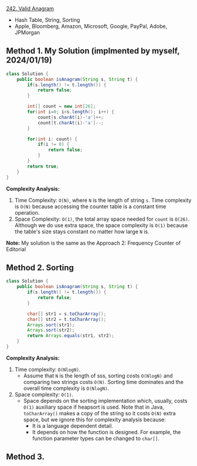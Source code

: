[242. Valid Anagram](https://leetcode.com/problems/valid-anagram/description/)

* Hash Table, String, Sorting
* Apple, Bloomberg, Amazon, Microsoft, Google, PayPal, Adobe, JPMorgan


## Method 1. My Solution (implmented by myself, 2024/01/19)
```Java
class Solution {
    public boolean isAnagram(String s, String t) {
        if(s.length() != t.length()) {
            return false;
        }

        int[] count = new int[26];
        for(int i=0; i<s.length(); i++) {
            count[s.charAt(i)-'a']++;
            count[t.charAt(i)-'a']--;
        }

        for(int i: count) {
            if(i != 0) {
                return false;
            }
        }
        return true;
    }
}
```
**Complexity Analysis:**
1. Time Complexity: `O(N)`, where `N` is the length of string `s`. Time complexity is `O(N)` because accessing the counter table is a constant time operation.
2. Space Complexity: `O(1)`, the total array space needed for `count` is `O(26)`. Although we do use extra space, the space complexity is `O(1)` because the table's size stays constant no matter how large `N` is.

**Note:** My solution is the same as the Approach 2: Frequency Counter of Editorial

## Method 2. Sorting
```Java
class Solution {
    public boolean isAnagram(String s, String t) {
        if(s.length() != t.length()) {
            return false;
        }

        char[] str1 = s.toCharArray();
        char[] str2 = t.toCharArray();
        Arrays.sort(str1);
        Arrays.sort(str2);
        return Arrays.equals(str1, str2);
    }
}
```
**Complexity Analysis:**
1. Time complexity: `O(Nlog⁡N)`.
    * Assume that `N` is the length of sss, sorting costs `O(Nlog⁡N)` and comparing two strings costs `O(N)`. Sorting time dominates and the overall time complexity is `O(Nlog⁡N)`.
2. Space complexity: `O(1)`.
    * Space depends on the sorting implementation which, usually, costs `O(1)` auxiliary space if heapsort is used. Note that in Java, `toCharArray()` makes a copy of the string so it costs `O(N)` extra space, but we ignore this for complexity analysis because:
        * It is a language dependent detail.
        * It depends on how the function is designed. For example, the function parameter types can be changed to `char[]`.


## Method 3. 

